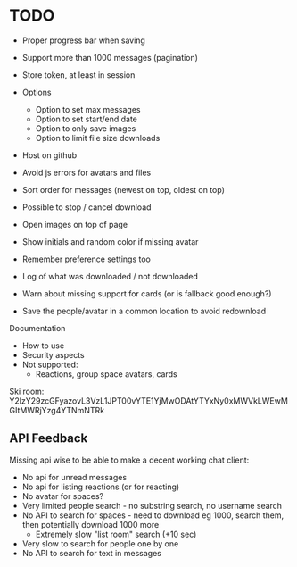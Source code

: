 # TODO

* Proper progress bar when saving
* Support more than 1000 messages (pagination)
* Store token, at least in session
* Options
  * Option to set max messages
  * Option to set start/end date
  * Option to only save images
  * Option to limit file size downloads
* Host on github
* Avoid js errors for avatars and files

* Sort order for messages (newest on top, oldest on top)
* Possible to stop / cancel download
* Open images on top of page
* Show initials and random color if missing avatar
* Remember preference settings too
* Log of what was downloaded / not downloaded
* Warn about missing support for cards (or is fallback good enough?)
* Save the people/avatar in a common location to avoid redownload

Documentation

* How to use
* Security aspects
* Not supported:
  * Reactions, group space avatars, cards


Ski room:
Y2lzY29zcGFyazovL3VzL1JPT00vYTE1YjMwODAtYTYxNy0xMWVkLWEwMGItMWRjYzg4YTNmNTRk


## API Feedback

Missing api wise to be able to make a decent working chat client:

* No api for unread messages
* No api for listing reactions (or for reacting)
* No avatar for spaces?
* Very limited people search - no substring search, no username search
* No API to search for spaces - need to download eg 1000, search them, then potentially download 1000 more
  * Extremely slow "list room" search (+10 sec)
* Very slow to search for people one by one
* No API to search for text in messages